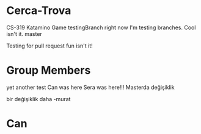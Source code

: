 # Cerca-Trova
CS-319 Katamino Game
testingBranch
right now I'm testing branches. Cool isn't it. master

Testing for pull request fun isn't it!
# Group Members
yet another test
Can was here
Sera was here!!!
Masterda değişiklik 

bir değişiklik daha -murat
# Can 
